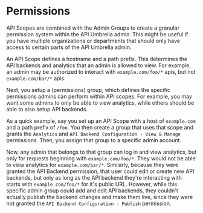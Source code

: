 # Permissions

API Scopes are combined with the Admin Groups to create a granular permission system within the API Umbrella admin. This
might be useful if you have multiple organizations or departments that should only have access to certain parts of the
API Umbrella admin.

An API Scope defines a hostname and a path prefix. This determines the API backends and analytics that an admin is
allowed to view. For example, an admin may be authorized to interact with `example.com/foo/*` apis, but not
`example.com/bar/*` apis.

Next, you setup a (permissions) group, which defines the specific permissions admins can perform within API scopes. For
example, you may want some admins to only be able to view analytics, while others should be able to also setup API
backends.

As a quick example, say you set up an API Scope with a host of `example.com` and a path prefix of `/foo`. You then
create a group that uses that scope and grants the `Analytics` and `API Backend Configuration - View & Manage`
permissions. Then, you assign that group to a specific admin account.

Now, any admin that belongs to that group can log in and view analytics, but only for requests beginning with
`example.com/foo/*`. They would not be able to view analytics for `example.com/bar/*`. Similarly, because they were
granted the API Backend permission, that user could edit or create new API backends, but only as long as the API backend
they're interacting with starts with `example.com/foo/*` for it's public URL. However, while this specific admin group
could add and edit API backends, they couldn't actually publish the backend changes and make them live, since they were
not granted the `API Backend Configuration - Publish` permission.
